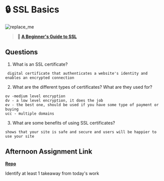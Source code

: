 # 🔒 SSL Basics

![replace_me](https://codeworks.blob.core.windows.net/public/assets/img/illustrations/placeholder.svg)

> **📖 [A Beginner's Guide to SSL](https://codeworksacademy.com/fs-student-guide/resources/wk8-9/07-SSL)**

## Questions

1. What is an SSL certificate?
```
 digital certificate that authenticates a website's identity and enables an encrypted connection
```

2. What are the different types of certificates? What are they used for?
```
ov -medium level encryption
dv - a low level encryption, it does the job 
ev - the best one, should be used if you have some type of payment or buying
ucc - multiple domains

```

3. What are some benefits of using SSL certificates?
```
shows that your site is safe and secure and users will be happier to use your site
```

## Afternoon Assignment Link

**[Repo](https://github.com/TriLe1122/<ASSIGNMENT_REPO>)**

Identify at least 1 takeaway from today's work

